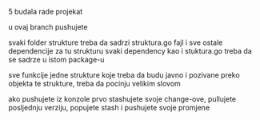 5 budala rade projekat

u ovaj branch pushujete

svaki folder strukture treba da sadrzi struktura.go fajl i sve ostale dependencije za tu strukturu
svaki dependency kao i stuktura.go treba da se sadrze u istom package-u

sve funkcije jedne strukture koje treba da budu javno i pozivane preko objekta te strukture, treba da pocinju velikim
slovom

ako pushujete iz konzole prvo stashujete svoje change-ove, pullujete posljednju verziju, popujete stash i pushujete
svoje promjene